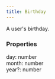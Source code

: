 ```yaml
---
title: Birthday
---
```


A user's birthday.

### Properties

<div class="flex flex-col gap-3"><div><div class="flex gap-2"><div class="font-mono"><span class="font-bold">day</span><span class="opacity-50">:</span> <span>number</span></div></div></div><div><div class="flex gap-2"><div class="font-mono"><span class="font-bold">month</span><span class="opacity-50">:</span> <span>number</span></div></div></div><div><div class="flex gap-2"><div class="font-mono"><span class="font-bold">year</span><span class="opacity-50"><span title="Optional" class="cursor-help">?</span>:</span> <span>number</span></div></div></div></div>


